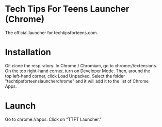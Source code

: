 # Tech Tips For Teens Launcher (Chrome)
The official launcher for techtipsforteens.com.

<h1>Installation</h1>
Git clone the respiratory. In Chrome / Chromium, go to <a>chrome://extensions</a>. On the top right-hand corner, turn on Developer Mode. Then, around the top left-hand corner, click Load Unpacked. Select the folder "techtipsforteenslauncherchrome" and it will add it to the list of Chrome Apps.
<h1>Launch</h1>
Go to <a>chrome://apps</a>. Click on "TTFT Launcher."
